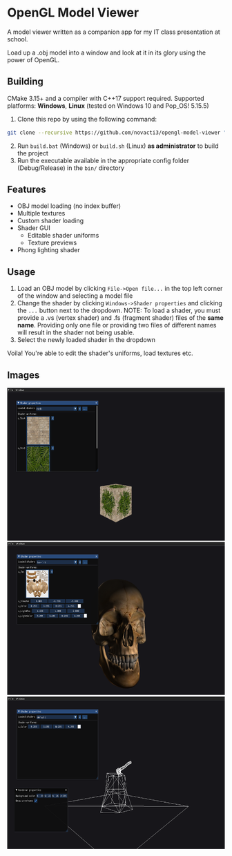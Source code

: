 # OpenGL Model Viewer
A model viewer written as a companion app for my IT class presentation at school.

Load up a .obj model into a window and look at it in its glory using the power of OpenGL.

## Building
CMake 3.15+ and a compiler with C++17 support required.
Supported platforms: **Windows**, **Linux**
(tested on Windows 10 and Pop_OS! 5.15.5)

1) Clone this repo by using the     following command:
```bash
git clone --recursive https://github.com/novacti3/opengl-model-viewer "ModelViewer"
```
2) Run `build.bat` (Windows) or `build.sh` (Linux) **as administrator** to build the project
3) Run the executable available in the appropriate config folder (Debug/Release) in the `bin/` directory

## Features
- OBJ model loading (no index buffer)
- Multiple textures
- Custom shader loading
- Shader GUI
    - Editable shader uniforms
    - Texture previews
- Phong lighting shader

## Usage
1) Load an OBJ model by clicking `File->Open file...` in the top left corner of the window and selecting a model file
2) Change the shader by clicking `Windows->Shader properties` and clicking the `...` button next to the dropdown.
NOTE: To load a shader, you must provide a .vs (vertex shader) and .fs (fragment shader) files of the **same name**. Providing only one file or providing two files of different names will result in the shader not being usable.
3) Select the newly loaded shader in the dropdown

Voila! You're able to edit the shader's uniforms, load textures etc.

## Images
<img src="imgs/fig1_mask.png" alt="Figure 1: mask shader on a cube" width="629" height="354"/>
<img src="imgs/fig2_skull.png" alt="Figure 2: skull with phong lighting shader" width="629" height="354"/>
<img src="imgs/fig3_wireframe.png" alt="Figure 3: wireframe view" width="629" height="354"/>